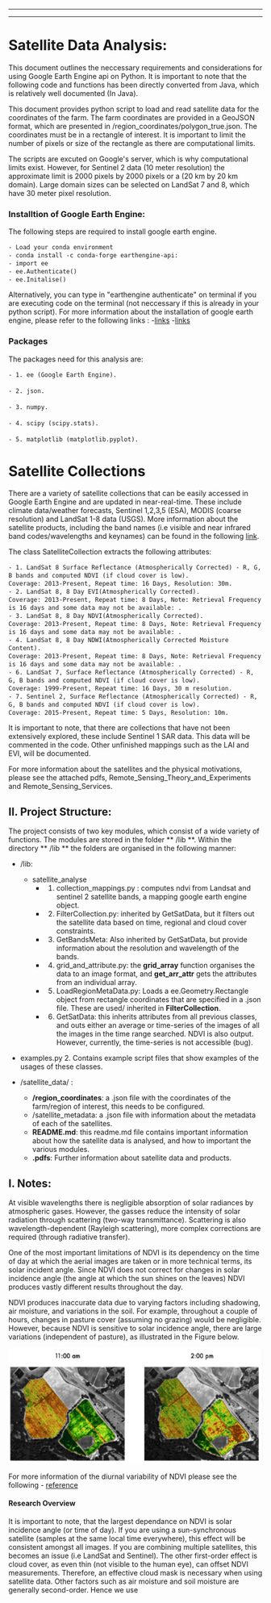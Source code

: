 
___________________________________________________
___________________________________________________
# Satellite Data Analysis:

This document outlines the neccessary requirements and considerations for using Google Earth Engine api on Python. It is important
to note that the following code and functions has been directly converted from Java, which is relatively well documented (In Java).

This document provides python script to load and read satellite data for the coordinates of the farm. 
The farm coordinates are provided in a GeoJSON format, which are presented in /region_coordinates/polygon_true.json. 
The coordinates must be in a rectangle of interest. It is important to limit the number of pixels or size of the rectangle as there are computational limits. 

The scripts are excuted on Google's server, which is why computational limits exist. However, for Sentinel 2 data (10 meter resolution) the approximate limit 
is 2000 pixels by 2000 pixels or a (20 km by 20 km domain). 
Large domain sizes can be selected on LandSat 7 and 8, which have 30 meter pixel resolution.

### Installtion of Google Earth Engine:
The following steps are required to install google earth engine. 

	- Load your conda environment
	- conda install -c conda-forge earthengine-api:
	- import ee
	- ee.Authenticate()
	- ee.Initalise()

Alternatively, you can type in "earthengine authenticate" on terminal if you are executing code on the terminal 
(not neccessary if this is already in your python script). For more information about the installation of google earth engine, please refer to the 
following links :
-[links]( https://developers.google.com/earth-engine/python_install-conda)
-[links](https://developers.google.com/earth-engine/python_install)


### Packages
The packages need for this analysis are:

	- 1. ee (Google Earth Engine).
	
	- 2. json.
	
	- 3. numpy.
	
	- 4. scipy (scipy.stats).
	
	- 5. matplotlib (matplotlib.pyplot).

# Satellite Collections
 There are a variety of satellite collections that can be easily accessed in Google Earth Engine and are updated in near-real-time. These include
 climate data/weather forecasts, Sentinel 1,2,3,5 (ESA), MODIS (coarse resolution) and LandSat 1-8 data (USGS). More information about the satellite products,
 including the band names (i.e visible and near infrared band codes/wavelengths and keynames) can be found in the following [link](https://developers.google.com/earth-engine/datasets/catalog/LANDSAT_LE07_C01_T1_SR).
 

The class SatelliteCollection extracts the following attributes:

	- 1. LandSat 8 Surface Reflectance (Atmospherically Corrected) - R, G, B bands and computed NDVI (if cloud cover is low). 
	Coverage: 2013-Present, Repeat time: 16 Days, Resolution: 30m.
	- 2. LandSat 8, 8 Day EVI(Atmospherically Corrected). 
	Coverage: 2013-Present, Repeat time: 8 Days, Note: Retrieval Frequency is 16 days and some data may not be available: .
	- 3. LandSat 8, 8 Day NDVI(Atmospherically Corrected). 
	Coverage: 2013-Present, Repeat time: 8 Days, Note: Retrieval Frequency is 16 days and some data may not be available: .
	- 4. LandSat 8, 8 Day NDWI(Atmospherically Corrected Moisture Content). 
	Coverage: 2013-Present, Repeat time: 8 Days, Note: Retrieval Frequency is 16 days and some data may not be available: .
	- 6. LandSat 7, Surface Reflectance (Atmospherically Corrected) - R, G, B bands and computed NDVI (if cloud cover is low). 
	Coverage: 1999-Present, Repeat time: 16 Days, 30 m resolution.
	- 7. Sentinel 2, Surface Reflectance (Atmospherically Corrected) - R, G, B bands and computed NDVI (if cloud cover is low). 
	Coverage: 2015-Present, Repeat time: 5 Days, Resolution: 10m.

It is important to note, that there are collections that have not been extensively explored, these include Sentinel 1 SAR data. 
This data will be commented in the code. Other unfinished mappings such as the LAI and EVI, will be documented. 


For more information about the satellites and the physical motivations, please see the attached pdfs, Remote_Sensing_Theory_and_Experiments
 and Remote_Sensing_Services.
 
 
 
 
## II. Project Structure:
The project consists of two key modules, which consist of a wide variety of functions. The modules are stored in the folder
** /lib **. Within the directory ** /lib ** the folders are organised in the following manner:
- /lib:
    - satellite_analyse
        - 1. collection_mappings.py : computes ndvi from Landsat and sentinel 2 satellite bands, a mapping google earth engine
            object.
        - 2. FilterCollection.py: inherited by GetSatData, but it filters out the satellite data based on time, regional and cloud
            cover constraints.
        - 3. GetBandsMeta: Also inherited by GetSatData, but provide information about the resolution and wavelength of the bands.
        - 4. grid_and_attribute.py: the **grid_array** function organises the data to an image format, and **get_arr_attr** gets the attributes
            from an individual array.
        - 5. LoadRegionMetaData.py: Loads a ee.Geometry.Rectangle object from rectangle coordinates that are specified in a .json file. 
            These are used/ inherited in **FilterCollection**.
        - 6. GetSatData: this inherits attributes from all previous classes, and outs either an average or time-series of the images of all the images 
            in the time range searched. NDVI is also output. However, currently, the time-series is not accessible (bug).


- examples.py
    2. Contains example script files that show examples of the usages of these classes. 
- /satellite_data/
    :
    - **/region_coordinates**: a .json file with the coordinates of the farm/region of interest, this needs to be configured.
    - /satellite_metadata: a .json file with information about the metadata of each of the satellites. 
    - **README.md**: this readme.md file contains important information about how the satellite data is analysed, and how to important
        the various modules.
    - **.pdfs**:  Further information about satellite data and products.     
    


    
## I.  Notes:
At visible wavelengths there is negligible absorption of solar radiances by atmospheric gases. 
However, the gasses reduce the intensity of solar radiation through scattering (two-way transmittance). 
Scattering is also wavelength-dependent (Rayleigh scattering), more complex corrections are required (through radiative transfer).

One of the most important limitations of NDVI is its dependency on the time of day at which the aerial images are taken or in more technical terms,
its solar incident angle. 
Since NDVI does not correct for changes in solar incidence angle (the angle at which the sun shines on the leaves) 
NDVI produces vastly different results throughout the day.


NDVI produces inaccurate data due to varying factors including shadowing, air moisture, and variations in the soil.
For example, throughout a couple of hours, changes in pasture cover (assuming no grazing) would be negligible. 
However, because NDVI is sensitive to solar incidence angle, there are large variations (independent of pasture), 
as illustrated in the Figure below.

![An illustration of the diurnal variability of NDVI](NDVI_variability.PNG)

For more information of the diurnal variability of NDVI please see the following - [reference](https://www.vineview.com/evi-vs-ndvi-whats-difference/)

    
 #### Research Overview
It is important to note, that the largest dependance on NDVI is solar incidence angle (or time of day). 
If you are using a sun-synchronous satellite (samples at the same local time everywhere), this effect will be consistent amongst all images.
If you are combining multiple satellites, this becomes an issue (i.e LandSat and Sentinel). The other first-order effect is cloud cover, 
as even thin (not visible to the human eye), can offset NDVI measurements. Therefore, an effective cloud mask is necessary when using satellite data. 
Other factors such as air moisture and soil moisture are generally second-order. Hence we use